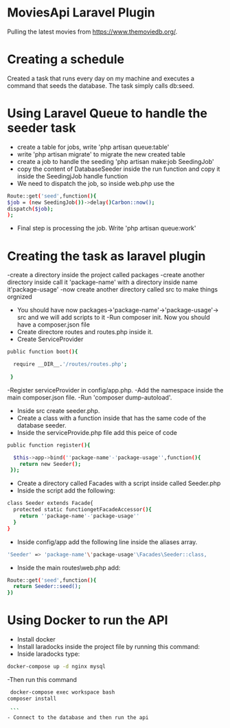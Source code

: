 # MoviesApi Laravel Plugin
  Pulling the latest movies from https://www.themoviedb.org/.

# Creating a schedule
  Created a task that runs every day on my machine and executes a command that seeds the database. The task simply calls db:seed.

# Using Laravel Queue to handle the seeder task
  - create a table for jobs, write 'php artisan queue:table'
  - write 'php artisan migrate' to migrate the new created table
  - create a job to handle the seeding 'php artisan make:job SeedingJob'
  - copy the content of DatabaseSeeder inside the run function and copy it inside the SeedingjJob handle function
  - We need to dispatch the job, so inside web.php use the 
  ```sh
  Route::get('seed',function(){
  $job = (new SeedingJob())->delay()Carbon::now();
  dispatch($job);
  );
  ```
  - Final step is processing the job. Write 'php artisan queue:work'


# Creating the task as laravel plugin

  -create a directory inside the project called packages
  -create another directory inside call it 'package-name' with a directory inside name it'package-usage'
  -now create another directory called src to make things orgnized
  - You should have now packages->'package-name'->'package-usage'-> src and we will add scripts to it
  -Run composer init. Now you should have a composer.json file
  - Create directore routes and routes.php inside it.
  - Create ServiceProvider
  ```sh
  public function boot(){
  
    require __DIR__.'/routes/routes.php';
    
   }
  ```
  -Register serviceProvider in config/app.php.
  -Add the namespace inside the main composer.json file.
  -Run 'composer dump-autoload'.
  - Inside src create seeder.php.
  - Create a class with a function inside that has the same code of the database seeder.
  - Inside the serviceProvide.php file add this peice of code 
  ```sh
  public function register(){
  
    $this->app->bind(''package-name'-'package-usage'',function(){
      return new Seeder();
   });
  ``` 
  - Create a directory called Facades with a script inside called Seeder.php
  - Inside the script add the following:
  ```sh
  class Seeder extends Facade{
    protected static functiongetFacadeAccessor(){
      return ''package-name'-'package-usage''
    }
  }
  ```
  - Inside config/app add the following line inside the aliases array.
  
  ```sh
  'Seeder' => 'package-name'\'package-usage'\Facades\Seeder::class,
  ```  
  - Inside the main routes\web.php add:
  ```sh
  Route::get('seed',function(){
    return Seeder::seed();
  })
  ```
  
  # Using Docker to run the API
  - Install docker
  - Install laradocks inside the project file by running this command:
  - Inside laradocks type:
  ```sh
  docker-compose up -d nginx mysql
  ```
  -Then run this command
  ```sh
  docker-compose exec workspace bash
  composer install
  
  ```
  - Connect to the database and then run the api

